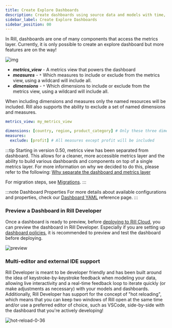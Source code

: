 ```yaml
---
title: Create Explore Dashboards
description: Create dashboards using source data and models with time, dimensions, and measures
sidebar_label: Create Explore Dashboards
sidebar_position: 00
---
```


In Rill, dashboards are one of many components that access the metrics layer. Currently, it is only possible to create an explore dashboard but more features are on the way!

![img](/img/build/dashboard/explore-dashboard.png)

* _**metrics_view**_ - A metrics view that powers the dashboard
* _**measures**_ - `*` Which measures to include or exclude from the metrics view, using a wildcard will include all.
* _**dimensions**_ -  `*` Which dimensions to include or exclude from the metrics view, using a wildcard will include all.

When including dimensions and measures only the named resources will be included. 
Rill also supports the ability to exclude a set of named dimensions and measures.

```yaml
metrics_view: my_metrics_view

dimensions: [country, region, product_category] # Only these three dimensions will be included
measures:
  exclude: [profit] # All measures except profit will be included
```

:::tip
Starting in version 0.50, metrics view has been separated from dashboard. This allows for a cleaner, more accessible metrics layer and the ability to build various dashboards and components on top of a single metrics layer. For more information on why we decided to do this, please refer to the following: [Why separate the dashboard and metrics layer](/concepts/metrics-layer)

For migration steps, see [Migrations](/latest-changes/v50-dashboard-changes#how-to-migrate-your-current-dashboards).
:::


:::note Dashboard Properties
For more details about available configurations and properties, check our [Dashboard YAML](/reference/project-files/explore-dashboards) reference page.
:::

### Preview a Dashboard in Rill Developer
Once a dashboard is ready to preview, before [deploying to Rill Cloud](/deploy/deploy-dashboard/), you can preview the dashboard in Rill Developer. Especially if you are setting up [dashboard policies](/manage/security), it is recommended to preview and test the dashboard before deploying.

![preview](/img/build/dashboard/preview-dashboard.png)


### Multi-editor and external IDE support

Rill Developer is meant to be developer friendly and has been built around the idea of keystroke-by-keystroke feedback when modeling your data, allowing live interactivity and a real-time feedback loop to iterate quickly (or make adjustments as necessary) with your models and dashboards. Additionally, Rill Developer has support for the concept of "hot reloading", which means that you can keep two windows of Rill open at the same time and/or use a preferred editor of choice, such as VSCode, side-by-side with the dashboard that you're actively developing!

![hot-reload-0-36](https://cdn.rilldata.com/docs/release-notes/36_hot_reload.gif)
